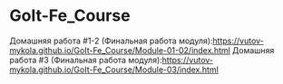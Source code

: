 # GoIt-Fe_Course
Домашняя работа #1-2 (Финальная работа модуля):https://vutov-mykola.github.io/GoIt-Fe_Course/Module-01-02/index.html
Домашняя работа #3   (Финальная работа модуля):https://vutov-mykola.github.io/GoIt-Fe_Course/Module-03/index.html
